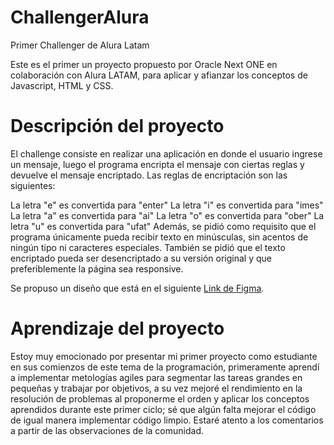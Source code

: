 # ChallengerAlura
Primer Challenger de Alura Latam

Este es el primer un proyecto propuesto por Oracle Next ONE en colaboración con Alura LATAM, para aplicar y afianzar los conceptos de Javascript, HTML y CSS.

# Descripción del proyecto
El challenge consiste en realizar una aplicación en donde el usuario ingrese un mensaje, luego el programa encripta el mensaje con ciertas reglas y devuelve el mensaje encriptado. Las reglas de encriptación son las siguientes:

La letra "e" es convertida para "enter"
La letra "i" es convertida para "imes"
La letra "a" es convertida para "ai"
La letra "o" es convertida para "ober"
La letra "u" es convertida para "ufat"
Además, se pidió como requisito que el programa únicamente pueda recibir texto en minúsculas, sin acentos de ningún tipo ni caracteres especiales. También se pidió que el texto encriptado pueda ser desencriptado a su versión original y que preferiblemente la página sea responsive.

Se propuso un diseño que está en el siguiente [Link de Figma](https://www.figma.com/file/P8cK5HtuupQzhdydY2JyGj/Alura-Challenge---Desaf%C3%ADo-1---L%C3%B3gica-(Copy)?type=design&node-id=2-213&mode=design&t=CsdYdY7T4xYdiU3M-0).

# Aprendizaje del proyecto
Estoy muy emocionado por presentar mi primer proyecto como estudiante en sus comienzos de este tema de la programación, primeramente aprendí a implementar metologías agiles para segmentar las tareas grandes en pequeñas y trabajar por objetivos, a su vez mejoré el rendimiento en la resolución de problemas al proponerme el orden y aplicar los conceptos aprendidos durante este primer ciclo; sé que algún falta mejorar el código de igual manera implementar código limpio. Estaré atento a los comentarios a partir de las observaciones de la comunidad.
